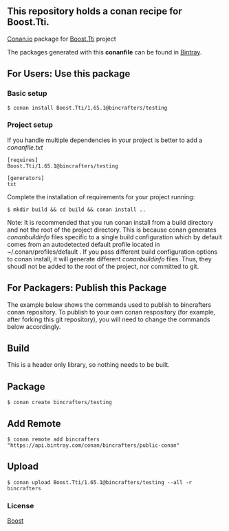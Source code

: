 ## This repository holds a conan recipe for Boost.Tti.

[Conan.io](https://conan.io) package for [Boost.Tti](https://github.com/Boostorg/Tti) project

The packages generated with this **conanfile** can be found in [Bintray](https://bintray.com/bincrafters/public-conan/Boost.Tti%3Abincrafters).

## For Users: Use this package

### Basic setup

    $ conan install Boost.Tti/1.65.1@bincrafters/testing

### Project setup

If you handle multiple dependencies in your project is better to add a *conanfile.txt*

    [requires]
    Boost.Tti/1.65.1@bincrafters/testing

    [generators]
    txt

Complete the installation of requirements for your project running:</small></span>

    $ mkdir build && cd build && conan install ..
	
Note: It is recommended that you run conan install from a build directory and not the root of the project directory.  This is because conan generates *conanbuildinfo* files specific to a single build configuration which by default comes from an autodetected default profile located in ~/.conan/profiles/default .  If you pass different build configuration options to conan install, it will generate different *conanbuildinfo* files.  Thus, they shoudl not be added to the root of the project, nor committed to git. 

## For Packagers: Publish this Package

The example below shows the commands used to publish to bincrafters conan repository. To publish to your own conan respository (for example, after forking this git repository), you will need to change the commands below accordingly. 

## Build  

This is a header only library, so nothing needs to be built.

## Package 

    $ conan create bincrafters/testing
	
## Add Remote

	$ conan remote add bincrafters "https://api.bintray.com/conan/bincrafters/public-conan"

## Upload

    $ conan upload Boost.Tti/1.65.1@bincrafters/testing --all -r bincrafters

### License
[Boost](LICENSE)
